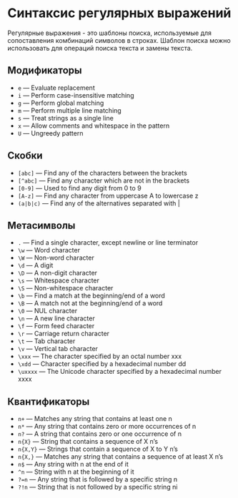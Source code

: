 # Синтаксис регулярных выражений
Регулярные выражения - это шаблоны поиска, используемые для сопоставления комбинаций символов в строках. Шаблон поиска можно использовать для операций поиска текста и замены текста.

## Модификаторы
* ```e``` — Evaluate replacement
* ```i``` — Perform case-insensitive matching
* ```g``` — Perform global matching
* ```m``` — Perform multiple line matching
* ```s``` — Treat strings as a single line
* ```x``` — Allow comments and whitespace in the pattern
* ```U``` — Ungreedy pattern

## Скобки
* ```[abc]``` — Find any of the characters between the brackets
* ```[^abc]``` — Find any character which are not in the brackets
* ```[0-9]``` — Used to find any digit from 0 to 9
* ```[A-z]``` — Find any character from uppercase A to lowercase z
* ```(a|b|c)``` — Find any of the alternatives separated with |

## Метасимволы
* ```.``` — Find a single character, except newline or line terminator
* ```\w``` — Word character
* ```\W``` — Non-word character
* ```\d``` — A digit
* ```\D``` — A non-digit character
* ```\s``` — Whitespace character
* ```\S``` — Non-whitespace character
* ```\b``` — Find a match at the beginning/end of a word
* ```\B``` — A match not at the beginning/end of a word
* ```\0``` — NUL character
* ```\n``` — A new line character
* ```\f``` — Form feed character
* ```\r``` — Carriage return character
* ```\t``` — Tab character
* ```\v``` — Vertical tab character
* ```\xxx``` — The character specified by an octal number xxx
* ```\xdd``` — Character specified by a hexadecimal number dd
* ```\uxxxx``` — The Unicode character specified by a hexadecimal number xxxx

## Квантификаторы
* ```n+``` — Matches any string that contains at least one n
* ```n*``` — Any string that contains zero or more occurrences of n
* ```n?``` — A string that contains zero or one occurrence of n
* ```n{X}``` — String that contains a sequence of X n’s
* ```n{X,Y}``` — Strings that contain a sequence of X to Y n’s
* ```n{X,}``` — Matches any string that contains a sequence of at least X n’s
* ```n$``` — Any string with n at the end of it
* ```^n``` — String with n at the beginning of it
* ```?=n``` — Any string that is followed by a specific string n
* ```?!n``` — String that is not followed by a specific string ni
